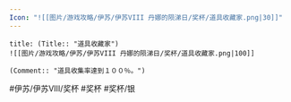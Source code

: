 ```yaml
---
Icon: "![[图片/游戏攻略/伊苏/伊苏VIII 丹娜的陨涕日/奖杯/道具收藏家.png|30]]"
---
```

```ad-common-silver-trophy
title: (Title:: "道具收藏家")
![[图片/游戏攻略/伊苏/伊苏VIII 丹娜的陨涕日/奖杯/道具收藏家.png|100]]

(Comment:: "道具收集率達到１００％。")
```

#伊苏/伊苏VIII/奖杯 #奖杯 #奖杯/银
